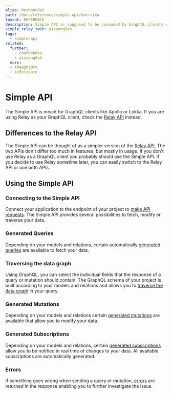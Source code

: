 ```yaml
---
alias: heshoov3ai
path: /docs/reference/simple-api/overview
layout: REFERENCE
description: Simple API is supposed to be consumed by GraphQL clients such as Meteor's Apollo, Kadira's Lokka or simpler clients like curl or plain http.
simple_relay_twin: aizoong9ah
tags:
  - simple-api
related:
  further:
    - chohbah0eo
    - aizoong9ah
  more:
  - thaeghi8ro
  - iu5niesain
---
```


# Simple API

The Simple API is meant for GraphQL clients like Apollo or Lokka. If you are using Relay as your GraphQL client, check the [Relay API](!alias-aizoong9ah) instead.

## Differences to the Relay API

The Simple API can be thought of as a simpler version of the [Relay API](!alias-aizoong9ah). The two APIs don't differ too much in features, but mostly in usage. If you don't use Relay as a GraphQL client you probably should use the Simple API. If you decide to use Relay sometime later, you can easily switch to the Relay API or use both APIs.

## Using the Simple API

### Connecting to the Simple API

Connect your application to the endpoint of your project to [make API requests](!alias-koo4eevun4).
The Simple API provides several possibilities to fetch, modify or traverse your data.

### Generated Queries

Depending on your models and relations, certain automatically [generated queries](!alias-nia9nushae) are available to fetch your data.

### Traversing the data graph

Using GraphQL, you can select the individual fields that the response of a query or mutation should contain. The GraphQL schema of your project is built according to your models and relations and allows you to [traverse the data graph](!alias-aihaeph5ip) in your query.

### Generated Mutations

Depending on your models and relations certain [generated mutations](!alias-ol0yuoz6go) are available that allow you to modify your data.

### Generated Subscriptions

Depending on your models and relations, certain [generated subscriptions]() allow you to be notified in real time of changes to your data.
All available subscriptions are automatically generated.

### Errors

If something goes wrong when sending a query or mutation, [errors](!alias-aecou7haj9) are returned in the response enabling you to further investigate the issue.
